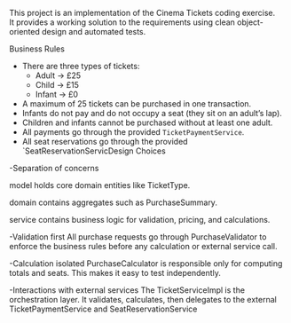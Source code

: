 This project is an implementation of the Cinema Tickets coding exercise.  
It provides a working solution to the requirements using clean object-oriented design and automated tests.


 Business Rules

- There are three types of tickets:
  - Adult → £25
  - Child → £15
  - Infant → £0
- A maximum of 25 tickets can be purchased in one transaction.
- Infants do not pay and do not occupy a seat (they sit on an adult’s lap).
- Children and infants cannot be purchased without at least one adult.
- All payments go through the provided `TicketPaymentService`.
- All seat reservations go through the provided `SeatReservationServicDesign Choices

-Separation of concerns

model holds core domain entities like TicketType.

domain contains aggregates such as PurchaseSummary.

service contains business logic for validation, pricing, and calculations.

-Validation first
All purchase requests go through PurchaseValidator to enforce the business rules before any calculation or external service call.

-Calculation isolated
PurchaseCalculator is responsible only for computing totals and seats. This makes it easy to test independently.

-Interactions with external services
The TicketServiceImpl is the orchestration layer. It validates, calculates, then delegates to the external TicketPaymentService and SeatReservationService